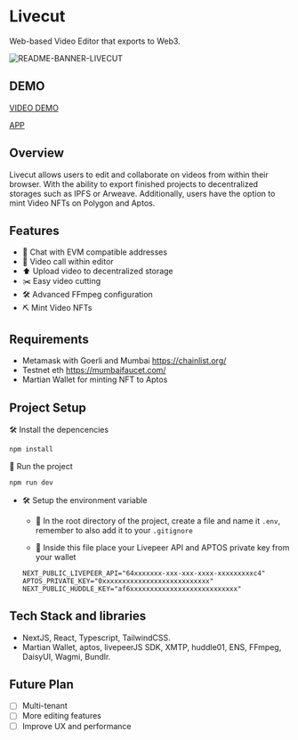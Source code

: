 # Livecut
Web-based Video Editor that exports to Web3.

![README-BANNER-LIVECUT](https://user-images.githubusercontent.com/36173828/211163606-b46d4738-dc7f-4825-b059-0e3f234f8045.png)

## DEMO

[VIDEO DEMO](PLACEHOLDER)

[APP](https://livecut.vercel.app/)

## Overview  

Livecut allows users to edit and collaborate on videos from within their browser. With the ability to export finished projects to decentralized storages such as IPFS or Arweave. Additionally, users have the option to mint Video NFTs on Polygon and Aptos.

## Features

-  💬 Chat with EVM compatible addresses
-  👥 Video call within editor
-  ⬆️ Upload video to decentralized storage
-  ✂️ Easy video cutting
-  🛠 Advanced FFmpeg configuration
-  ⛏ Mint Video NFTs

## Requirements

- Metamask with Goerli and Mumbai https://chainlist.org/
- Testnet eth https://mumbaifaucet.com/
- Martian Wallet for minting NFT to Aptos

## Project Setup

 🛠 Install the depencencies

```sh
npm install
```

🏃 Run the project

```sh
npm run dev
```

- 🛠 Setup the environment variable

  - 🤫 In the root directory of the project, create a file and name it `.env`, remember to also add it to your `.gitignore`

  - 📝 Inside this file place your Livepeer API and APTOS private key from your wallet

   `NEXT_PUBLIC_LIVEPEER_API="64xxxxxxx-xxx-xxx-xxxx-xxxxxxxxxc4"`
   `APTOS_PRIVATE_KEY="0xxxxxxxxxxxxxxxxxxxxxxxxxxx"`
   `NEXT_PUBLIC_HUDDLE_KEY="af6xxxxxxxxxxxxxxxxxxxxxxxxxxx"`

## Tech Stack and libraries

- NextJS, React, Typescript, TailwindCSS.
- Martian Wallet, aptos, livepeerJS SDK, XMTP, huddle01, ENS, FFmpeg, DaisyUI, Wagmi, Bundlr.

## Future Plan  

- [ ] Multi-tenant
- [ ] More editing features
- [ ] Improve UX and performance
